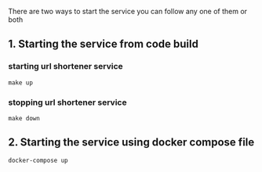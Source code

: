 There are two ways to start the service you can follow any one of them or both 
## 1. Starting the service from code build
### starting url shortener service
``make up``
### stopping url shortener service
``make down``

## 2. Starting the service using docker compose file
``docker-compose up ``

